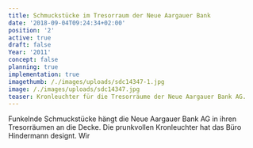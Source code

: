 ```yaml
---
title: Schmuckstücke im Tresorraum der Neue Aargauer Bank
date: '2018-09-04T09:24:34+02:00'
position: '2'
active: true
draft: false
Year: '2011'
concept: false
planning: true
implementation: true
imagethumb: /./images/uploads/sdc14347-1.jpg
image: /./images/uploads/sdc14347.jpg
teaser: Kronleuchter für die Tresorräume der Neue Aargauer Bank AG.
---
```

Funkelnde Schmuckstücke hängt die Neue Aargauer Bank AG in ihren Tresorräumen an die Decke. Die prunkvollen Kronleuchter hat das Büro Hindermann designt. Wir
